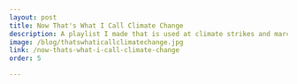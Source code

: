 ```yaml
---
layout: post
title: Now That's What I Call Climate Change
description: A playlist I made that is used at climate strikes and marches
image: /blog/thatswhaticallclimatechange.jpg
link: /now-thats-what-i-call-climate-change
order: 5

---
```

